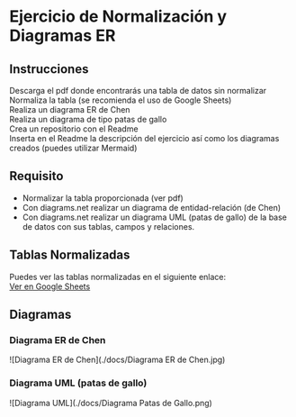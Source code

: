 # Ejercicio de Normalización y Diagramas ER

## Instrucciones
Descarga el pdf donde encontrarás una tabla de datos sin normalizar  
Normaliza la tabla (se recomienda el uso de Google Sheets)  
Realiza un diagrama ER de Chen  
Realiza un diagrama de tipo patas de gallo  
Crea un repositorio con el Readme  
Inserta en el Readme la descripción del ejercicio así como los diagramas creados (puedes utilizar Mermaid)  

## Requisito
- Normalizar la tabla proporcionada (ver pdf)  
- Con diagrams.net realizar un diagrama de entidad-relación (de Chen)  
- Con diagrams.net realizar un diagrama UML (patas de gallo) de la base de datos con sus tablas, campos y relaciones.

## Tablas Normalizadas
Puedes ver las tablas normalizadas en el siguiente enlace:  
[Ver en Google Sheets](https://docs.google.com/spreadsheets/d/1L_bdChjj8PO8QjKvu6ePhcwsqbH9juSorIi0ji5QUFQ/edit?usp=sharing)

## Diagramas

### Diagrama ER de Chen
![Diagrama ER de Chen](./docs/Diagrama ER de Chen.jpg)

### Diagrama UML (patas de gallo)
![Diagrama UML](./docs/Diagrama Patas de Gallo.png)